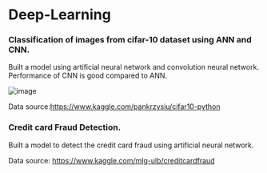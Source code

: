 # Deep-Learning
### Classification of images from cifar-10 dataset using ANN and CNN.  
Built a model using artificial neural network and convolution neural network.  
Performance of CNN is  good compared to ANN.  

![image](https://user-images.githubusercontent.com/79982401/125662532-4279f707-9867-4a90-9240-f46f72d750af.png)


Data source:https://www.kaggle.com/pankrzysiu/cifar10-python

### Credit card Fraud Detection.  
Built a model to detect the credit card fraud using artificial neural network.

Data source: https://www.kaggle.com/mlg-ulb/creditcardfraud
